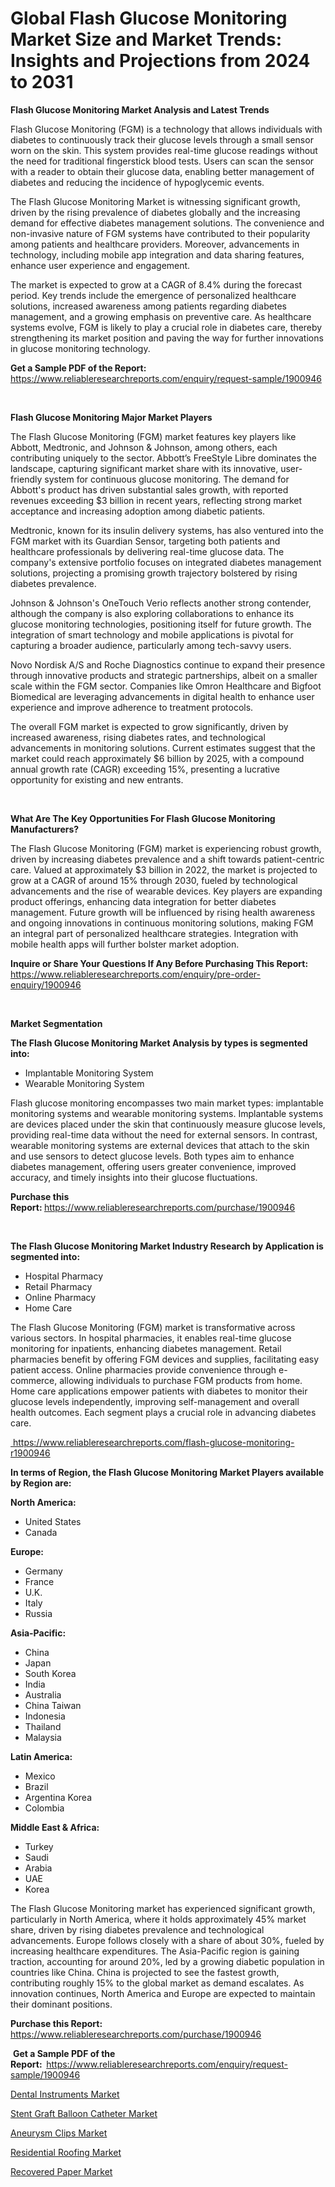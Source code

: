 <p><h1>Global Flash Glucose Monitoring Market Size and Market Trends: Insights and Projections from 2024 to 2031</h1></p><p><strong>Flash Glucose Monitoring Market Analysis and Latest Trends</strong></p>
<p><p>Flash Glucose Monitoring (FGM) is a technology that allows individuals with diabetes to continuously track their glucose levels through a small sensor worn on the skin. This system provides real-time glucose readings without the need for traditional fingerstick blood tests. Users can scan the sensor with a reader to obtain their glucose data, enabling better management of diabetes and reducing the incidence of hypoglycemic events.</p><p>The Flash Glucose Monitoring Market is witnessing significant growth, driven by the rising prevalence of diabetes globally and the increasing demand for effective diabetes management solutions. The convenience and non-invasive nature of FGM systems have contributed to their popularity among patients and healthcare providers. Moreover, advancements in technology, including mobile app integration and data sharing features, enhance user experience and engagement.</p><p>The market is expected to grow at a CAGR of 8.4% during the forecast period. Key trends include the emergence of personalized healthcare solutions, increased awareness among patients regarding diabetes management, and a growing emphasis on preventive care. As healthcare systems evolve, FGM is likely to play a crucial role in diabetes care, thereby strengthening its market position and paving the way for further innovations in glucose monitoring technology.</p></p>
<p><strong>Get a Sample PDF of the Report:&nbsp;</strong> <a href="https://www.reliableresearchreports.com/enquiry/request-sample/1900946?utm_campaign=11&utm_medium=2&utm_source=Github&utm_content=ia&utm_term=07112024&utm_id=flash-glucose-monitoring">https://www.reliableresearchreports.com/enquiry/request-sample/1900946</a></p>
<p>&nbsp;</p>
<p><strong>Flash Glucose Monitoring Major Market Players</strong></p>
<p><p>The Flash Glucose Monitoring (FGM) market features key players like Abbott, Medtronic, and Johnson & Johnson, among others, each contributing uniquely to the sector. Abbott’s FreeStyle Libre dominates the landscape, capturing significant market share with its innovative, user-friendly system for continuous glucose monitoring. The demand for Abbott's product has driven substantial sales growth, with reported revenues exceeding $3 billion in recent years, reflecting strong market acceptance and increasing adoption among diabetic patients.</p><p>Medtronic, known for its insulin delivery systems, has also ventured into the FGM market with its Guardian Sensor, targeting both patients and healthcare professionals by delivering real-time glucose data. The company's extensive portfolio focuses on integrated diabetes management solutions, projecting a promising growth trajectory bolstered by rising diabetes prevalence.</p><p>Johnson & Johnson's OneTouch Verio reflects another strong contender, although the company is also exploring collaborations to enhance its glucose monitoring technologies, positioning itself for future growth. The integration of smart technology and mobile applications is pivotal for capturing a broader audience, particularly among tech-savvy users.</p><p>Novo Nordisk A/S and Roche Diagnostics continue to expand their presence through innovative products and strategic partnerships, albeit on a smaller scale within the FGM sector. Companies like Omron Healthcare and Bigfoot Biomedical are leveraging advancements in digital health to enhance user experience and improve adherence to treatment protocols.</p><p>The overall FGM market is expected to grow significantly, driven by increased awareness, rising diabetes rates, and technological advancements in monitoring solutions. Current estimates suggest that the market could reach approximately $6 billion by 2025, with a compound annual growth rate (CAGR) exceeding 15%, presenting a lucrative opportunity for existing and new entrants.</p></p>
<p>&nbsp;</p>
<p><strong>What Are The Key Opportunities For Flash Glucose Monitoring Manufacturers?</strong></p>
<p><p>The Flash Glucose Monitoring (FGM) market is experiencing robust growth, driven by increasing diabetes prevalence and a shift towards patient-centric care. Valued at approximately $3 billion in 2022, the market is projected to grow at a CAGR of around 15% through 2030, fueled by technological advancements and the rise of wearable devices. Key players are expanding product offerings, enhancing data integration for better diabetes management. Future growth will be influenced by rising health awareness and ongoing innovations in continuous monitoring solutions, making FGM an integral part of personalized healthcare strategies. Integration with mobile health apps will further bolster market adoption.</p></p>
<p><strong>Inquire or Share Your Questions If Any Before Purchasing This Report:</strong> <a href="https://www.reliableresearchreports.com/enquiry/pre-order-enquiry/1900946?utm_campaign=11&utm_medium=2&utm_source=Github&utm_content=ia&utm_term=07112024&utm_id=flash-glucose-monitoring">https://www.reliableresearchreports.com/enquiry/pre-order-enquiry/1900946</a></p>
<p>&nbsp;</p>
<p><strong>Market Segmentation</strong></p>
<p><strong>The Flash Glucose Monitoring Market Analysis by types is segmented into:</strong></p>
<p><ul><li>Implantable Monitoring System</li><li>Wearable Monitoring System</li></ul></p>
<p><p>Flash glucose monitoring encompasses two main market types: implantable monitoring systems and wearable monitoring systems. Implantable systems are devices placed under the skin that continuously measure glucose levels, providing real-time data without the need for external sensors. In contrast, wearable monitoring systems are external devices that attach to the skin and use sensors to detect glucose levels. Both types aim to enhance diabetes management, offering users greater convenience, improved accuracy, and timely insights into their glucose fluctuations.</p></p>
<p><strong>Purchase this Report:&nbsp;</strong><a href="https://www.reliableresearchreports.com/purchase/1900946?utm_campaign=11&utm_medium=2&utm_source=Github&utm_content=ia&utm_term=07112024&utm_id=flash-glucose-monitoring">https://www.reliableresearchreports.com/purchase/1900946</a></p>
<p>&nbsp;</p>
<p><strong>The Flash Glucose Monitoring Market Industry Research by Application is segmented into:</strong></p>
<p><ul><li>Hospital Pharmacy</li><li>Retail Pharmacy</li><li>Online Pharmacy</li><li>Home Care</li></ul></p>
<p><p>The Flash Glucose Monitoring (FGM) market is transformative across various sectors. In hospital pharmacies, it enables real-time glucose monitoring for inpatients, enhancing diabetes management. Retail pharmacies benefit by offering FGM devices and supplies, facilitating easy patient access. Online pharmacies provide convenience through e-commerce, allowing individuals to purchase FGM products from home. Home care applications empower patients with diabetes to monitor their glucose levels independently, improving self-management and overall health outcomes. Each segment plays a crucial role in advancing diabetes care.</p></p>
<p><a href="https://www.reliableresearchreports.com/flash-glucose-monitoring-r1900946?utm_campaign=11&utm_medium=2&utm_source=Github&utm_content=ia&utm_term=07112024&utm_id=flash-glucose-monitoring">&nbsp;https://www.reliableresearchreports.com/flash-glucose-monitoring-r1900946</a></p>
<p><strong>In terms of Region, the Flash Glucose Monitoring Market Players available by Region are:</strong></p>
<p>
    <p> <strong> North America: </strong>
        <ul>
            <li>United States</li>
            <li>Canada</li>
        </ul>
        </p> 
    <p> <strong> Europe: </strong>
        <ul>
            <li>Germany</li>
            <li>France</li>
            <li>U.K.</li>
            <li>Italy</li>
            <li>Russia</li>
        </ul>
        </p> 
    <p> <strong> Asia-Pacific: </strong>
        <ul>
            <li>China</li>
            <li>Japan</li>
            <li>South Korea</li>
            <li>India</li>
            <li>Australia</li>
            <li>China Taiwan</li>
            <li>Indonesia</li>
            <li>Thailand</li>
            <li>Malaysia</li>
        </ul>
        </p> 
    <p> <strong> Latin America: </strong>
        <ul>
            <li>Mexico</li>
            <li>Brazil</li>
            <li>Argentina Korea</li>
            <li>Colombia</li>
        </ul>
        </p> 
    <p> <strong> Middle East & Africa: </strong>
        <ul>
            <li>Turkey</li>
            <li>Saudi</li>
            <li>Arabia</li>
            <li>UAE</li>
            <li>Korea</li>
        </ul>
    </p>
    </p>
<p><p>The Flash Glucose Monitoring market has experienced significant growth, particularly in North America, where it holds approximately 45% market share, driven by rising diabetes prevalence and technological advancements. Europe follows closely with a share of about 30%, fueled by increasing healthcare expenditures. The Asia-Pacific region is gaining traction, accounting for around 20%, led by a growing diabetic population in countries like China. China is projected to see the fastest growth, contributing roughly 15% to the global market as demand escalates. As innovation continues, North America and Europe are expected to maintain their dominant positions.</p></p>
<p><strong>Purchase this Report: </strong><a href="https://www.reliableresearchreports.com/purchase/1900946?utm_campaign=11&utm_medium=2&utm_source=Github&utm_content=ia&utm_term=07112024&utm_id=flash-glucose-monitoring">https://www.reliableresearchreports.com/purchase/1900946</a></p>
<p>&nbsp;<strong>Get a Sample PDF of the Report:&nbsp;&nbsp;</strong><a href="https://www.reliableresearchreports.com/enquiry/request-sample/1900946?utm_campaign=11&utm_medium=2&utm_source=Github&utm_content=ia&utm_term=07112024&utm_id=flash-glucose-monitoring">https://www.reliableresearchreports.com/enquiry/request-sample/1900946</a></p>
<p><strong></strong></p>
<p><p><a href="https://issuu.com/reportprime-2/docs/dental-instruments-market-size-2030_bb28020c16ca59?utm_campaign=11&utm_medium=2&utm_source=Github&utm_content=ia&utm_term=07112024&utm_id=flash-glucose-monitoring">Dental Instruments Market</a></p><p><a href="https://issuu.com/reportprime-2/docs/stent-graft-balloon-catheter-market_f1e31e0b2a46ce?utm_campaign=11&utm_medium=2&utm_source=Github&utm_content=ia&utm_term=07112024&utm_id=flash-glucose-monitoring">Stent Graft Balloon Catheter Market</a></p><p><a href="https://issuu.com/reportprime-2/docs/aneurysm-clips-market-size-2030.ppt_0732fb41263959?utm_campaign=11&utm_medium=2&utm_source=Github&utm_content=ia&utm_term=07112024&utm_id=flash-glucose-monitoring">Aneurysm Clips Market</a></p><p><a href="https://github.com/ambertqocronceb/Market-Research-Report-List-1/blob/main/residential-roofing-market.md?utm_campaign=11&utm_medium=2&utm_source=Github&utm_content=ia&utm_term=07112024&utm_id=flash-glucose-monitoring">Residential Roofing Market</a></p><p><a href="https://github.com/lawriesievelwij/Market-Research-Report-List-1/blob/main/recovered-paper-market.md?utm_campaign=11&utm_medium=2&utm_source=Github&utm_content=ia&utm_term=07112024&utm_id=flash-glucose-monitoring">Recovered Paper Market</a></p></p>